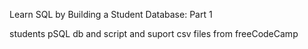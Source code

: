 Learn SQL by Building a Student Database: Part 1


students pSQL db and script and suport csv files from freeCodeCamp 
